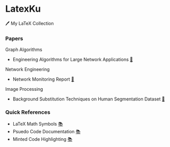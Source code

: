 # LatexKu
🖊️ My LaTeX Collection


### Papers
Graph Algorithms
- Engineering Algorithms for Large Network Applications [📜](https://github.com/abhishtagatya/muj-latex/tree/main/Engineering%20Algorithms%20for%20Large%20Network%20Applications)

Network Engineering
- Network Monitoring Report [📜](https://github.com/abhishtagatya/latexku/tree/main/Network%20Monitoring%20Project)

Image Processing
- Background Substitution Techniques on Human Segmentation Dataset [📜](https://github.com/abhishtagatya/latexku/tree/main/Background%20Substitution)


### Quick References
- LaTeX Math Symbols [📚](https://oeis.org/wiki/List_of_LaTeX_mathematical_symbols)
- Psuedo Code Documentation [📚](https://texdoc.org/serve/algorithmicx/0)
- Minted Code Highlighting [📚](https://www.overleaf.com/learn/latex/Code_Highlighting_with_minted)
